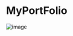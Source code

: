 # MyPortFolio
![image](https://user-images.githubusercontent.com/96794946/189964493-0386d1df-18c1-4130-ae28-26a60709d717.png)
